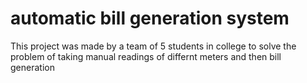 # automatic bill generation system

This project was made by a team of 5 students in college to solve the problem of taking manual readings of differnt meters and then bill generation
